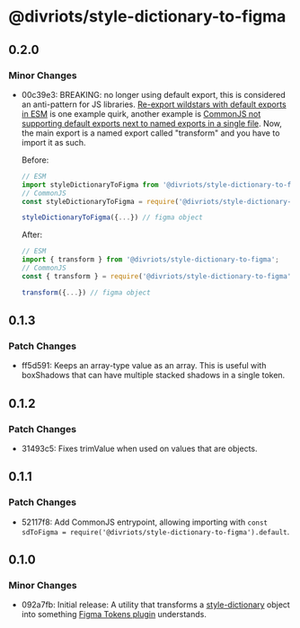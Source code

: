 # @divriots/style-dictionary-to-figma

## 0.2.0

### Minor Changes

- 00c39e3: BREAKING: no longer using default export, this is considered an anti-pattern for JS libraries. [Re-export wildstars with default exports in ESM](https://twitter.com/DasSurma/status/1509835337295609865) is one example quirk, another example is [CommonJS not supporting default exports next to named exports in a single file](https://github.com/divriots/style-dictionary-to-figma/issues/7). Now, the main export is a named export called "transform" and you have to import it as such.

  Before:

  ```js
  // ESM
  import styleDictionaryToFigma from '@divriots/style-dictionary-to-figma';
  // CommonJS
  const styleDictionaryToFigma = require('@divriots/style-dictionary-to-figma');

  styleDictionaryToFigma({...}) // figma object
  ```

  After:

  ```js
  // ESM
  import { transform } from '@divriots/style-dictionary-to-figma';
  // CommonJS
  const { transform } = require('@divriots/style-dictionary-to-figma');

  transform({...}) // figma object
  ```

## 0.1.3

### Patch Changes

- ff5d591: Keeps an array-type value as an array. This is useful with boxShadows that can have multiple stacked shadows in a single token.

## 0.1.2

### Patch Changes

- 31493c5: Fixes trimValue when used on values that are objects.

## 0.1.1

### Patch Changes

- 52117f8: Add CommonJS entrypoint, allowing importing with `const sdToFigma = require('@divriots/style-dictionary-to-figma').default`.

## 0.1.0

### Minor Changes

- 092a7fb: Initial release: A utility that transforms a [style-dictionary](https://amzn.github.io/style-dictionary/#/) object into something [Figma Tokens plugin](https://www.figma.com/community/plugin/843461159747178978) understands.
